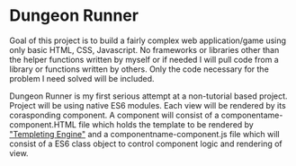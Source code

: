 # Dungeon Runner
Goal of this project is to build a fairly complex web application/game using only basic HTML, CSS, Javascript. No frameworks or libraries other than the helper functions written by myself or if needed I will pull code from a library or functions written by others. Only the code necessary for the problem I need solved will be included. 

Dungeon Runner is my first serious attempt at a non-tutorial based project. Project will be using native ES6 modules. Each view will be rendered by its corasponding component. A component will consist of a componentame-component.HTML file which holds the template to be rendered by ["Templeting Engine"](http://krasimirtsonev.com/blog/article/Javascript-template-engine-in-just-20-line) and a componentname-component.js file which will consist of a ES6 class object to control component logic and rendering of view. 
